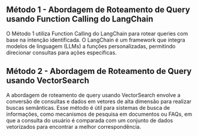 ## Método 1 - Abordagem de Roteamento de Query usando Function Calling do LangChain
O Método 1 utiliza Function Calling do LangChain para rotear queries com base na intenção identificada. O LangChain é um framework que integra modelos de linguagem (LLMs) a funções personalizadas, permitindo direcionar consultas para ações específicas.

## Método 2 - Abordagem de Roteamento de Query usando VectorSearch
A abordagem de roteamento de query usando VectorSearch envolve a conversão de consultas e dados em vetores de alta dimensão para realizar buscas semânticas. Esse método é útil para sistemas de busca de informações, como mecanismos de pesquisa em documentos ou FAQs, em que a consulta do usuário é comparada com um conjunto de dados vetorizados para encontrar a melhor correspondência.